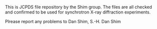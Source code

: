 This is JCPDS file repository by the Shim group.  The files are all checked and confirmed to be used for synchrotron X-ray diffraction experiments.

Plrease report any problems to Dan Shim, S.-H. Dan Shim
